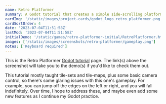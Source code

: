 ```yaml
---
name: Retro Platformer
summary: A Godot tutorial that creates a simple side-scrolling platformer
cardImg: '/static/images/project-cards/godot_logo_retro_platformer.png'
cardSortOrder: 4
date: '2023-07-04T11:51:58Z'
lastMod: '2023-07-04T11:51:58Z'
initialDemo: '/static/games/retro-platformer-initial/RetroPlatformer.html'
images: ['/static/images/screenshots/retro-platformer/gameplay.png']
notes: ['Keyboard required']
---
```


This is the Retro Platformer [Godot tutorial][1] page. The link(s) above the screenshot will take you to the demo(s) if
you'd like to check them out.

This tutorial mostly taught tile-sets and tile-maps, plus some basic camera control, so there's some glaring issues
with this one's gameplay. For example, you can jump off the edges on the left or right, and you will fall indefinitely.
Over time, I hope to address these, and maybe even add some new features as I continue my Godot practice.

[1]: https://www.codingkaiju.com/tutorials/beginner-godot-2d-platformer/
